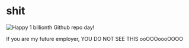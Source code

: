# shit


![Happy 1 billionth Github repo day!](https://tenor.com/view/ah-shit-here-we-go-again-ah-shit-cj-gta-gta-san-andreas-gif-13933485)


If you are my future employer, YOU DO NOT SEE THIS ooOOOoooOOOO
